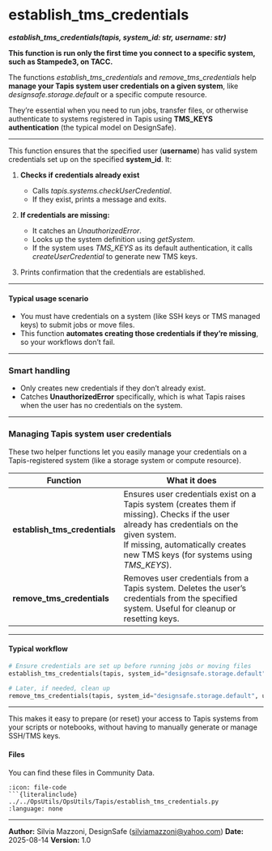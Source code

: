 # establish_tms_credentials
***establish_tms_credentials(tapis, system_id: str, username: str)***

**This function is run only the first time you connect to a specific system, such as Stampede3, on TACC.**

The functions *establish_tms_credentials* and *remove_tms_credentials* help **manage your Tapis system user credentials on a given system**, like *designsafe.storage.default* or a specific compute resource.

They’re essential when you need to run jobs, transfer files, or otherwise authenticate to systems registered in Tapis using **TMS\_KEYS authentication** (the typical model on DesignSafe).

---

This function ensures that the specified user (**username**) has valid system credentials set up on the specified **system_id**. It:

1. **Checks if credentials already exist**

   * Calls *tapis.systems.checkUserCredential*.
   * If they exist, prints a message and exits.

2. **If credentials are missing:**

   * It catches an *UnauthorizedError*.
   * Looks up the system definition using *getSystem*.
   * If the system uses *TMS_KEYS* as its default authentication, it calls *createUserCredential* to generate new TMS keys.

3. Prints confirmation that the credentials are established.

---

#### Typical usage scenario

* You must have credentials on a system (like SSH keys or TMS managed keys) to submit jobs or move files.
* This function **automates creating those credentials if they’re missing**, so your workflows don’t fail.


---

### Smart handling

* Only creates new credentials if they don’t already exist.
* Catches **UnauthorizedError** specifically, which is what Tapis raises when the user has no credentials on the system.

---


###  Managing Tapis system user credentials

These two helper functions let you easily manage your credentials on a Tapis-registered system (like a storage system or compute resource).

| Function                     | What it does |
|-------------------------------|--------------|
| **establish_tms_credentials** | Ensures user credentials exist on a Tapis system (creates them if missing). Checks if the user already has credentials on the given system. <br> If missing, automatically creates new TMS keys (for systems using *TMS_KEYS*). |
| **remove_tms_credentials**    | Removes user credentials from a Tapis system. Deletes the user’s credentials from the specified system. Useful for cleanup or resetting keys. |

---

####  Typical workflow

```python
# Ensure credentials are set up before running jobs or moving files
establish_tms_credentials(tapis, system_id="designsafe.storage.default", username="jdoe")

# Later, if needed, clean up
remove_tms_credentials(tapis, system_id="designsafe.storage.default", username="jdoe")
````

---

This makes it easy to prepare (or reset) your access to Tapis systems from your scripts or notebooks, without having to manually generate or manage SSH/TMS keys.


#### Files
You can find these files in Community Data.

```{dropdown} establish_tms_credentials.py
:icon: file-code
```{literalinclude} ../../OpsUtils/OpsUtils/Tapis/establish_tms_credentials.py
:language: none
```


---

**Author:** Silvia Mazzoni, DesignSafe (silviamazzoni@yahoo.com)
**Date:** 2025-08-14
**Version:** 1.0